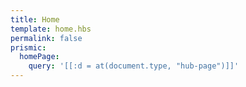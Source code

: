 ```yaml
---
title: Home
template: home.hbs
permalink: false
prismic:
  homePage:
    query: '[[:d = at(document.type, "hub-page")]]'
---
```


